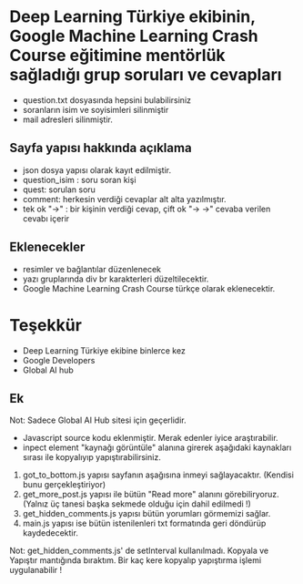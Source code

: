 # Deep Learning Türkiye ekibinin, Google Machine Learning Crash Course eğitimine mentörlük sağladığı grup soruları ve cevapları
- question.txt dosyasında hepsini bulabilirsiniz
- soranların isim ve soyisimleri silinmiştir
- mail adresleri silinmiştir.

## Sayfa yapısı hakkında açıklama
- json dosya yapısı olarak kayıt edilmiştir.
- question_isim : soru soran kişi
- quest: sorulan soru
- comment: herkesin verdiği cevaplar alt alta yazılmıştır.
- tek ok "->" : bir kişinin verdiği cevap, çift ok "-> ->" cevaba verilen cevabı içerir


## Eklenecekler
- resimler ve bağlantılar düzenlenecek
- yazı gruplarında div br karakterleri düzeltilecektir.
- Google Machine Learning Crash Course türkçe olarak eklenecektir.


# Teşekkür
- Deep Learning Türkiye ekibine binlerce kez 
- Google Developers
- Global AI hub


## Ek 
Not: Sadece Global AI Hub sitesi için geçerlidir. 

-  Javascript source kodu eklenmiştir. Merak edenler iyice araştırabilir.
- inpect element "kaynağı görüntüle" alanına girerek aşağıdaki kaynakları sırası ile kopyalıyıp yapıştırabilirsiniz. 
1. got_to_bottom.js yapısı sayfanın aşağısına inmeyi sağlayacaktır. (Kendisi bunu gerçekleştiriyor)
2. get_more_post.js yapısı ile bütün "Read more" alanını görebiliryoruz. (Yalnız üç tanesi başka sekmede olduğu için dahil edilmedi !)
3. get_hidden_comments.js yapısı bütün yorumları görmemizi sağlar.
4. main.js yapısı ise bütün istenilenleri txt formatında geri döndürüp kaydedecektir.

Not: get_hidden_comments.js' de setInterval kullanılmadı. Kopyala ve Yapıştır mantığında bıraktım. Bir kaç kere kopyalıp yapıştırma işlemi uygulanabilir !